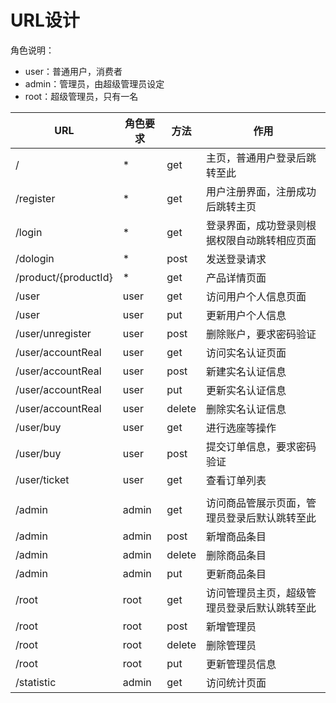 # URL设计

角色说明：

- user：普通用户，消费者
- admin：管理员，由超级管理员设定
- root：超级管理员，只有一名

| URL                  | 角色要求 | 方法   | 作用                                         |
| -------------------- | -------- | ------ | -------------------------------------------- |
| /                    | *        | get    | 主页，普通用户登录后跳转至此                 |
| /register            | *        | get    | 用户注册界面，注册成功后跳转主页             |
| /login               | *        | get    | 登录界面，成功登录则根据权限自动跳转相应页面 |
| /dologin             | *        | post   | 发送登录请求                                 |
| /product/{productId} | *        | get    | 产品详情页面                                 |
| /user                | user     | get    | 访问用户个人信息页面                         |
| /user                | user     | put    | 更新用户个人信息                             |
| /user/unregister     | user     | post   | 删除账户，要求密码验证                       |
| /user/accountReal           | user     | get    | 访问实名认证页面                             |
| /user/accountReal           | user     | post   | 新建实名认证信息                             |
| /user/accountReal           | user     | put    | 更新实名认证信息                             |
| /user/accountReal           | user     | delete | 删除实名认证信息                             |
| /user/buy            | user     | get    | 进行选座等操作                               |
| /user/buy            | user     | post   | 提交订单信息，要求密码验证                   |
| /user/ticket         | user     | get    | 查看订单列表                                 |
|                      |          |        |                                              |
| /admin               | admin    | get    | 访问商品管展示页面，管理员登录后默认跳转至此 |
| /admin               | admin    | post   | 新增商品条目                                 |
| /admin               | admin    | delete | 删除商品条目                                 |
| /admin               | admin    | put    | 更新商品条目                                 |
| /root                | root     | get    | 访问管理员主页，超级管理员登录后默认跳转至此 |
| /root                | root     | post   | 新增管理员                                   |
| /root                | root     | delete | 删除管理员                                   |
| /root                | root     | put    | 更新管理员信息                               |
| /statistic           | admin    | get    | 访问统计页面                                 |

